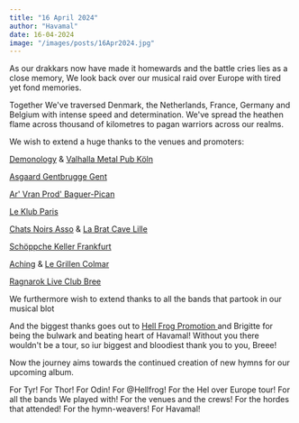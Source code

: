 ```yaml
---
title: "16 April 2024"
author: "Havamal"
date: 16-04-2024
image: "/images/posts/16Apr2024.jpg"
---
```


As our drakkars now have made it homewards and the battle cries lies as a close memory, We look back over our musical raid over Europe with tired yet fond memories.

Together We've traversed Denmark, the Netherlands, France, Germany and Belgium with intense speed and determination. We've spread the heathen flame across thousand of kilometres to pagan warriors across our realms.

We wish to extend a huge thanks to the venues and promoters:

[Demonology](https://www.facebook.com/demonology) & [Valhalla Metal Pub Köln](https://www.facebook.com/valhallakoeln)

[Asgaard Gentbrugge Gent](https://www.facebook.com/JeugdhuisAsgaard)

[Ar' Vran Prod' Baguer-Pican](https://www.facebook.com/arvranprod)

[Le Klub Paris](https://www.facebook.com/leklubparis)

[Chats Noirs Asso](https://www.facebook.com/chatsnoirsasso) & [La Brat Cave Lille](https://www.facebook.com/LaBratCave)

[Schöppche Keller Frankfurt](https://www.facebook.com/profile.php?id=100075955581863)

[Aching](https://www.facebook.com/aching68) & [Le Grillen Colmar](https://www.facebook.com/legrillen)

[Ragnarok Live Club Bree](https://www.facebook.com/ragnarokmetalandrockbar)

We furthermore wish to extend thanks to all the bands that partook in our musical blot

And the biggest thanks goes out to [Hell Frog Promotion ](https://www.facebook.com/HellFrogPromotion) and Brigitte for being the bulwark and beating heart of Havamal! Without you there wouldn't be a tour, so iur biggest and bloodiest thank you to you, Breee!

Now the journey aims towards the continued creation of new hymns for our upcoming album.

For Tyr! For Thor! For Odin! For @Hellfrog! For the Hel over Europe tour! For all the bands We played with! For the venues and the crews! For the hordes that attended! For the hymn-weavers! For Havamal!